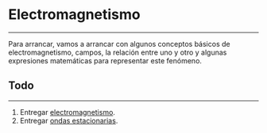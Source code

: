 # Electromagnetismo
---
Para arrancar, vamos a arrancar con algunos conceptos básicos de electromagnetismo, campos, la relación entre uno y otro y algunas expresiones matemáticas para representar este fenómeno.

## Todo
---
1. Entregar [electromagnetismo](electromagnetismo/).
2. Entregar [ondas estacionarias](estacionarias/).
